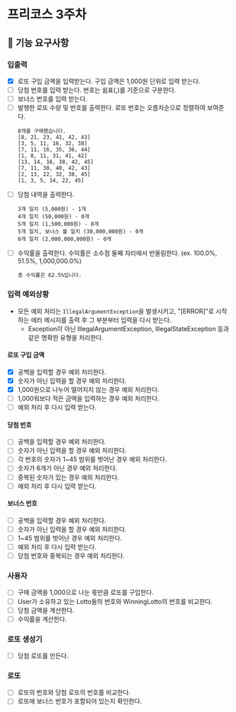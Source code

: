 # 프리코스 3주차

## 🚀 기능 요구사항

### 입출력

- [x] 로또 구입 금액을 입력받는다. 구입 금액은 1,000원 단위로 입력 받는다.
- [ ] 당첨 번호를 입력 받는다. 번호는 쉼표(,)를 기준으로 구분한다.
- [ ] 보너스 번호를 입력 받는다.
- [ ] 발행한 로또 수량 및 번호를 출력한다. 로또 번호는 오름차순으로 정렬하여 보여준다.
  ```
  8개를 구매했습니다.
  [8, 21, 23, 41, 42, 43]
  [3, 5, 11, 16, 32, 38]
  [7, 11, 16, 35, 36, 44]
  [1, 8, 11, 31, 41, 42]
  [13, 14, 16, 38, 42, 45]
  [7, 11, 30, 40, 42, 43]
  [2, 13, 22, 32, 38, 45]
  [1, 3, 5, 14, 22, 45]
  ```
- [ ] 당첨 내역을 출력한다.
  ```
  3개 일치 (5,000원) - 1개
  4개 일치 (50,000원) - 0개
  5개 일치 (1,500,000원) - 0개
  5개 일치, 보너스 볼 일치 (30,000,000원) - 0개
  6개 일치 (2,000,000,000원) - 0개
  ```
- [ ] 수익률을 출력한다. 수익률은 소수점 둘째 자리에서 반올림한다. (ex. 100.0%, 51.5%, 1,000,000.0%)
  ```
  총 수익률은 62.5%입니다.
  ```

### 입력 예외상황

- 모든 예외 처리는 `IllegalArgumentException`을 발생시키고, "[ERROR]"로 시작하는 에러 메시지를 출력 후 그 부분부터 입력을 다시 받는다.
    - Exception이 아닌 IllegalArgumentException, IllegalStateException 등과 같은 명확한 유형을 처리한다.

#### 로또 구입 금액

- [x] 공백을 입력할 경우 예외 처리한다.
- [x] 숫자가 아닌 입력을 할 경우 예외 처리한다.
- [x] 1,000원으로 나누어 떨어지지 않는 경우 예외 처리한다.
- [ ] 1,000워보다 적은 금액을 입력하는 경우 예외 처리한다.
- [ ] 예외 처리 후 다시 입력 받는다.

#### 당첨 번호

- [ ] 공백을 입력할 경우 예외 처리한다.
- [ ] 숫자가 아닌 입력을 할 경우 예외 처리한다.
- [ ] 각 번호의 숫자가 1~45 범위를 벗어난 경우 예외 처리한다.
- [ ] 숫자가 6개가 아닌 경우 예외 처리한다.
- [ ] 중복된 숫자가 있는 경우 예외 처리한다.
- [ ] 예외 처리 후 다시 입력 받는다.

#### 보너스 번호

- [ ] 공백을 입력할 경우 예외 처리한다.
- [ ] 숫자가 아닌 입력을 할 경우 예외 처리한다.
- [ ] 1~45 범위를 벗어난 경우 예외 처리한다.
- [ ] 예외 처리 후 다시 입력 받는다.
- [ ] 당첨 번호와 중복되는 경우 예외 처리한다.

### 사용자

- [ ] 구매 금액을 1,000으로 나눈 몫만큼 로또를 구입한다.
- [ ] User가 소유하고 있는 Lotto들의 번호와 WinningLotto의 번호를 비교한다.
- [ ] 당첨 금액을 계산한다.
- [ ] 수익률을 계산한다.

### 로또 생성기

- [ ] 당첨 로또를 만든다.

### 로또

- [ ] 로또의 번호와 당첨 로또의 번호를 비교한다.
- [ ] 로또에 보너스 번호가 포함되어 있는지 확인한다.